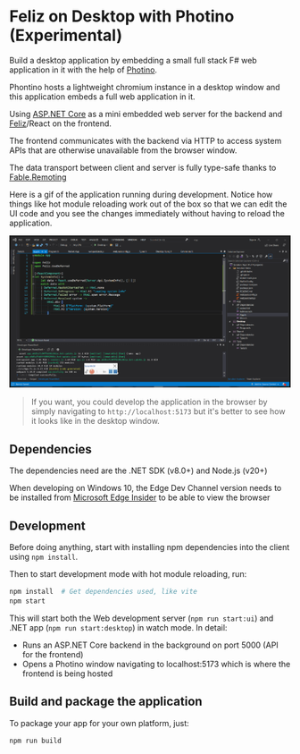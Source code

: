# Feliz on Desktop with Photino (Experimental)

Build a desktop application by embedding a small full stack F# web application in it with the help
of [Photino](https://www.tryphotino.io).

Phontino hosts a lightweight chromium instance in a desktop window and this application embeds a full web application in
it.

Using [ASP.NET Core](https://github.com/dotnet/aspnetcore) as a mini embedded web server for the backend
and [Feliz](https://github.com/Zaid-Ajaj/Feliz)/React on the frontend.

The frontend communicates with the backend via HTTP to access system APIs that are otherwise unavailable from the
browser window.

The data transport between client and server is fully type-safe thanks
to [Fable.Remoting](https://github.com/Zaid-Ajaj/Fable.Remoting)

Here is a gif of the application running during development. Notice how things like hot module reloading work out of the
box so that we can edit the UI code and you see the changes immediately without having to reload the application.

![image](photino-feliz.gif)

> If you want, you could develop the application in the browser by simply navigating to `http://localhost:5173` but it's
> better to see how it looks like in the desktop window.

## Dependencies

The dependencies need are the .NET SDK (v8.0+) and Node.js (v20+)

When developing on Windows 10, the Edge Dev Channel version needs to be installed
from [Microsoft Edge Insider](https://www.microsoftedgeinsider.com/en-us/download) to be able to view the browser

## Development

Before doing anything, start with installing npm dependencies into the client using `npm install`.

Then to start development mode with hot module reloading, run:

```bash
npm install  # Get dependencies used, like vite
npm start
```

This will start both the Web development server (`npm run start:ui`) and .NET app (`npm run start:desktop`) in watch mode.
In detail:

- Runs an ASP.NET Core backend in the background on port 5000 (API for the frontend)
- Opens a Photino window navigating to localhost:5173 which is where the frontend is being hosted

## Build and package the application

To package your app for your own platform, just:
```bash
npm run build
```